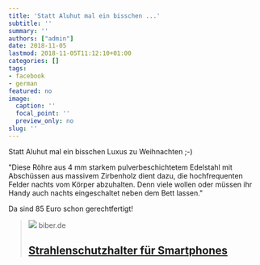 ```yaml
---
title: 'Statt Aluhut mal ein bisschen ...'
subtitle: ''
summary: ''
authors: ["admin"]
date: 2018-11-05
lastmod: 2018-11-05T11:12:10+01:00
categories: []
tags:
- facebook
- german
featured: no
image:
  caption: ''
  focal_point: ''
  preview_only: no
slug: ''
---
```

Statt Aluhut mal ein bisschen Luxus zu Weihnachten ;-)

"Diese Röhre aus 4 mm starkem pulverbeschichtetem Edelstahl mit Abschüssen aus massivem Zirbenholz dient dazu, die hochfrequenten Felder nachts vom Körper abzuhalten. Denn viele wollen oder müssen ihr Handy auch nachts eingeschaltet neben dem Bett lassen."

Da sind 85 Euro schon gerechtfertigt!
> [![](https://www.biber.de/images/353198H01-624x624.jpg)](https://www.biber.de/artikel/1/353198/strahlenschutzhalter-fuer-smartphones/)
> biber.de
> ## [Strahlenschutzhalter für Smartphones](https://www.biber.de/artikel/1/353198/strahlenschutzhalter-fuer-smartphones/)
>


